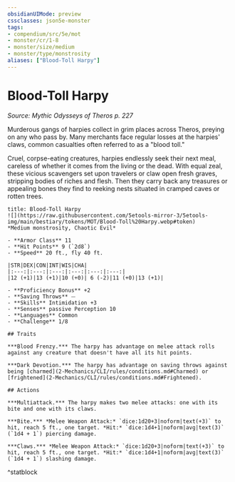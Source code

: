 ```yaml
---
obsidianUIMode: preview
cssclasses: json5e-monster
tags:
- compendium/src/5e/mot
- monster/cr/1-8
- monster/size/medium
- monster/type/monstrosity
aliases: ["Blood-Toll Harpy"]
---
```

# Blood-Toll Harpy
*Source: Mythic Odysseys of Theros p. 227*  

Murderous gangs of harpies collect in grim places across Theros, preying on any who pass by. Many merchants face regular losses at the harpies' claws, common casualties often referred to as a "blood toll."

Cruel, corpse-eating creatures, harpies endlessly seek their next meal, careless of whether it comes from the living or the dead. With equal zeal, these vicious scavengers set upon travelers or claw open fresh graves, stripping bodies of riches and flesh. Then they carry back any treasures or appealing bones they find to reeking nests situated in cramped caves or rotten trees.

```ad-statblock
title: Blood-Toll Harpy
![](https://raw.githubusercontent.com/5etools-mirror-3/5etools-img/main/bestiary/tokens/MOT/Blood-Toll%20Harpy.webp#token)
*Medium monstrosity, Chaotic Evil*

- **Armor Class** 11
- **Hit Points** 9 (`2d8`)
- **Speed** 20 ft., fly 40 ft.

|STR|DEX|CON|INT|WIS|CHA|
|:---:|:---:|:---:|:---:|:---:|:---:|
|12 (+1)|13 (+1)|10 (+0)| 6 (-2)|11 (+0)|13 (+1)|

- **Proficiency Bonus** +2
- **Saving Throws** ⏤
- **Skills** Intimidation +3
- **Senses** passive Perception 10
- **Languages** Common
- **Challenge** 1/8

## Traits

***Blood Frenzy.*** The harpy has advantage on melee attack rolls against any creature that doesn't have all its hit points.

***Dark Devotion.*** The harpy has advantage on saving throws against being [charmed](2-Mechanics/CLI/rules/conditions.md#Charmed) or [frightened](2-Mechanics/CLI/rules/conditions.md#Frightened).

## Actions

***Multiattack.*** The harpy makes two melee attacks: one with its bite and one with its claws.

***Bite.*** *Melee Weapon Attack:* `dice:1d20+3|noform|text(+3)` to hit, reach 5 ft., one target. *Hit:* `dice:1d4+1|noform|avg|text(3)` (`1d4 + 1`) piercing damage.

***Claws.*** *Melee Weapon Attack:* `dice:1d20+3|noform|text(+3)` to hit, reach 5 ft., one target. *Hit:* `dice:1d4+1|noform|avg|text(3)` (`1d4 + 1`) slashing damage.
```
^statblock